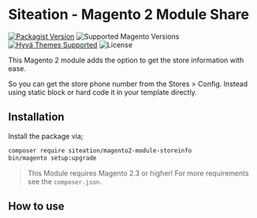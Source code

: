 # Siteation - Magento 2 Module Share

[![Packagist Version](https://img.shields.io/packagist/v/siteation/magento2-module-storeinfo?style=for-the-badge)](https://packagist.org/packages/siteation/magento2-module-storeinfo)
![Supported Magento Versions](https://img.shields.io/badge/magento-%202.3_|_2.4-brightgreen.svg?logo=magento&longCache=true&style=for-the-badge)
[![Hyvä Themes Supported](https://img.shields.io/badge/Hyva_Themes-Supported-3df0af.svg?longCache=true&style=for-the-badge)](https://hyva.io/)
![License](https://img.shields.io/github/license/Siteation/magento2-module-storeinfo?color=%23234&style=for-the-badge)

This Magento 2 module adds the option to get the store information with ease.

So you can get the store phone number from the Stores > Config.
Instead using static block or hard code it in your template directly.

## Installation

Install the package via;

```bash
composer require siteation/magento2-module-storeinfo
bin/magento setup:upgrade
```

> This Module requires Magento 2.3 or higher!
> For more requirements see the `composer.json`.

## How to use

<!-- TODO -->
